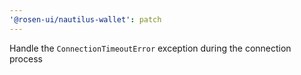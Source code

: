 ```yaml
---
'@rosen-ui/nautilus-wallet': patch
---
```


Handle the `ConnectionTimeoutError` exception during the connection process
